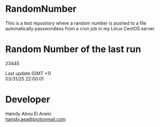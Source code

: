 # RandomNumber    
This is a test repository where a random number is pushed to a file automatically passwordless from a cron job in my Linux CentOS server    
# Random Number of the last run   
23445
      
Last update (GMT +1)    
03/31/25 22:00:01
# Developer    
Hamdy Abou El Anein   
hamdy.aea@protonmail.com

